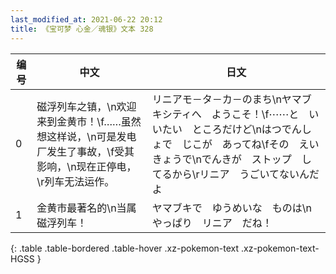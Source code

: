 ```yaml
---
last_modified_at: 2021-06-22 20:12
title: 《宝可梦 心金／魂银》文本 328
---
```

| 编号 | 中文 | 日文 |
| ---- | ---- | ---- |
| 0 | 磁浮列车之镇，\n欢迎来到金黄市！\f……虽然想这样说，\n可是发电厂发生了事故，\f受其影响，\n现在正停电，\r列车无法运作。 | リニアモ－タ－カ－のまち\nヤマブキシティへ　ようこそ！\f⋯⋯と　いいたい　ところだけど\nはつでんしょで　じこが　あってね\fその　えいきょうで\nでんきが　ストップ　してるから\rリニア　うごいてないんだよ |
| 1 | 金黄市最著名的\n当属磁浮列车！ | ヤマブキで　ゆうめいな　ものは\nやっぱり　リニア　だね！ |
{: .table .table-bordered .table-hover .xz-pokemon-text .xz-pokemon-text-HGSS }